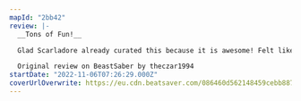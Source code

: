 ```yaml
---
mapId: "2bb42"
review: |-
  __Tons of Fun!__

  Glad Scarladore already curated this because it is awesome! Felt like the representation of the song was on point in every difficulty, with extra fun in the fitbeat diff to keep you moving even more. Very nice job on this one, Tocxx!

  Original review on BeastSaber by theczar1994
startDate: "2022-11-06T07:26:29.000Z"
coverUrlOverwrite: https://eu.cdn.beatsaver.com/086460d562148459cebb887ca37d64e816ae444a.jpg
---
```

